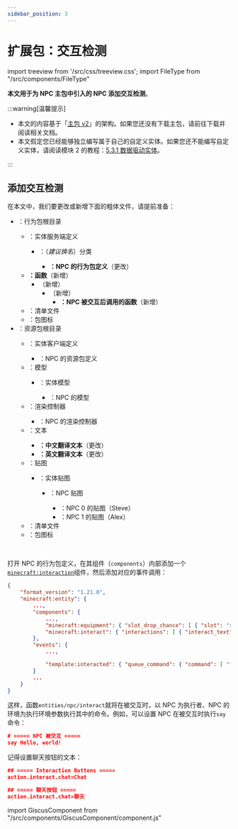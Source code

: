```yaml
---
sidebar_position: 3
---
```


# 扩展包：交互检测

import treeview from '/src/css/treeview.css';
import FileType from "/src/components/FileType"

**本文用于为 NPC 主包中引入的 NPC 添加交互检测**。

:::warning[温馨提示]

- 本文的内容基于「[主包 v2](main_v2)」的架构。如果您还没有下载主包，请前往下载并阅读相关文档。
- 本文假定您已经能够独立编写属于自己的自定义实体。如果您还不能编写自定义实体，请阅读模块 2 的教程：[5.3.1 数据驱动实体](/docs/tutorials/a2_addons/b5_combined_addons/3_custom_entities/1_data_driven_entities)。

:::

## 添加交互检测

在本文中，我们要更改或新增下面的粗体文件，请提前准备：

<div class="treeview">

- <FileType fileType="folder" name="BP_npc"/>：行为包根目录
  - <FileType fileType="folder" name="entities"/>：实体服务端定义
    - <FileType fileType="folder" name="template"/>：（*建议换名*）分类
      - **<FileType fileType="file" name="npc.server_entity.json"/>：NPC 的行为包定义**（更改）
  - **<FileType fileType="folder" name="functions"/>：函数**（新增）
    - **<FileType fileType="folder" name="entities"/>**（新增）
      - **<FileType fileType="folder" name="npc"/>**（新增）
        - **<FileType fileType="file" name="interact.mcfunction"/>：NPC 被交互后调用的函数**（新增）
  - <FileType fileType="file" name="manifest.json"/>：清单文件
  - <FileType fileType="image" name="pack_icon.png"/>：包图标
- <FileType fileType="folder" name="RP_npc"/>：资源包根目录
  - <FileType fileType="folder" name="entity"/>：实体客户端定义
    - <FileType fileType="file" name="npc.client_entity.json"/>：NPC 的资源包定义
  - <FileType fileType="folder" name="models"/>：模型
    - <FileType fileType="folder" name="entity"/>：实体模型
      - <FileType fileType="file" name="npc.geo.json"/>：NPC 的模型
  - <FileType fileType="folder" name="render_controllers"/>：渲染控制器
    - <FileType fileType="file" name="npc.render_controllers.json"/>：NPC 的渲染控制器
  - <FileType fileType="folder" name="texts"/>：文本
    - **<FileType fileType="file" name="zh_CN.lang"/>：中文翻译文本**（更改）
    - **<FileType fileType="file" name="en_US.lang"/>：英文翻译文本**（更改）
  - <FileType fileType="folder" name="textures"/>：贴图
    - <FileType fileType="folder" name="entity"/>：实体贴图
      - <FileType fileType="folder" name="npc"/>：NPC 贴图
        - <FileType fileType="image" name="0.png"/>：NPC 0 的贴图（Steve）
        - <FileType fileType="image" name="1.png"/>：NPC 1 的贴图（Alex）
  - <FileType fileType="file" name="manifest.json"/>：清单文件
  - <FileType fileType="image" name="pack_icon.png"/>：包图标

<br/></div>

打开 NPC 的行为包定义，在其组件（`components`）内部添加一个[`minecraft:interaction`](https://learn.microsoft.com/en-us/minecraft/creator/reference/content/entityreference/examples/entitycomponents/minecraftcomponent_interact?view=minecraft-bedrock-stable)组件，然后添加对应的事件调用：

```json showLineNumbers title="BP_npc/entities/template/npc.server_entity.json" {8,13}
{
    "format_version": "1.21.0",
    "minecraft:entity": {
        ...,
        "components": {
            ...,
            "minecraft:equipment": { "slot_drop_chance": [ { "slot": "slot.weapon.mainhand", "drop_chance": 0 } ] },
            "minecraft:interact": { "interactions": [ { "interact_text": "action.interact.chat", "on_interact": { "event": "template:interacted", "target": "self" } } ] }
        },
        "events": {
            ...,

            "template:interacted": { "queue_command": { "command": [ "function entities/npc/interact" ] } }
        }
        ...
    }
}
```

这样，函数`entities/npc/interact`就将在被交互时，以 NPC 为执行者、NPC 的环境为执行环境参数执行其中的命令。例如，可以设置 NPC 在被交互时执行`say`命令：

```json showLineNumbers title="BP_npc/functions/entities/npc/interact.mcfunction"
# ===== NPC 被交互 =====
say Hello, world!
```

记得设置聊天按钮的文本：

```json showLineNumbers title="RP_npc/texts/en_US.lang"
## ===== Interaction Buttons =====
action.interact.chat=Chat
```

```json showLineNumbers title="RP_npc/texts/zh_CN.lang"
## ===== 聊天按钮 =====
action.interact.chat=聊天
```

import GiscusComponent from "/src/components/GiscusComponent/component.js"

<GiscusComponent/>
